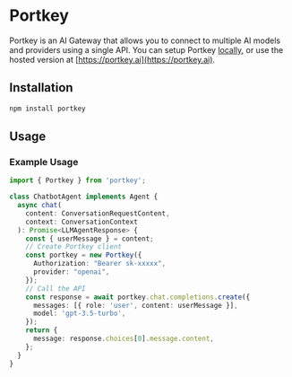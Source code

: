 # Portkey

Portkey is an AI Gateway that allows you to connect to multiple AI models and providers using a single API. You can setup Portkey [locally](https://github.com/Portkey-AI/gateway), or use the hosted version at [https://portkey.ai](https://portkey.ai).

## Installation

```bash
npm install portkey
```

## Usage

### Example Usage

```typescript
import { Portkey } from 'portkey';

class ChatbotAgent implements Agent {
  async chat(
    content: ConversationRequestContent,
    context: ConversationContext
  ): Promise<LLMAgentResponse> {
    const { userMessage } = content;
    // Create Portkey client
    const portkey = new Portkey({
      Authorization: "Bearer sk-xxxxx",
      provider: "openai",
    });
    // Call the API
    const response = await portkey.chat.completions.create({
      messages: [{ role: 'user', content: userMessage }],
      model: 'gpt-3.5-turbo',
    });
    return {
      message: response.choices[0].message.content,
    };
  }
}
```